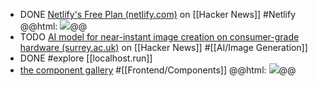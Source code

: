 - DONE [Netlify's Free Plan (netlify.com)](https://news.ycombinator.com/item?id=42384311) on [[Hacker News]] #Netlify
  @@html: <img src="https://www.netlify.com/_astro/2708d75b5d9925aa412e0d3778266ee023bbc0e1-2400x1350_yJuDA.webp" class="article-cover" />@@
- TODO [AI model for near-instant image creation on consumer-grade hardware (surrey.ac.uk)](https://news.ycombinator.com/item?id=42378519) on [[Hacker News]] #[[AI/Image Generation]]
- DONE #explore [[localhost.run]]
- [the component gallery](https://component.gallery/) #[[Frontend/Components]]
  @@html: <img src="https://component.gallery/static/bdfdf35590a52ad9bfd77a20ae4a50f6/Accordion%20Icon..svg" class="article-cover" />@@